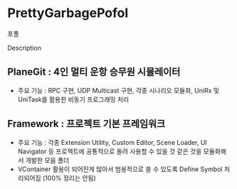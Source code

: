 # PrettyGarbagePofol
포폴

Description

## PlaneGit : 4인 멀티 운항 승무원 시뮬레이터
- 주요 기능 : RPC 구현, UDP Multicast 구현, 각종 시나리오 모듈화, UniRx 및 UniTask를 활용한 비동기 프로그래밍 처리

## Framework : 프로젝트 기본 프레임워크
- 주요 기능 : 각종 Extension Utility, Custom Editor, Scene Loader, UI Navigator 등 프로젝트에 공통적으로 돌려 사용할 수 있을 것 같은 것을 모듈화해서 개발한 모음 폴더
- VContainer 활용이 되어진게 많아서 범용적으로 쓸 수 있도록 Define Symbol 처리되어짐 (100% 정리는 안됨) 
